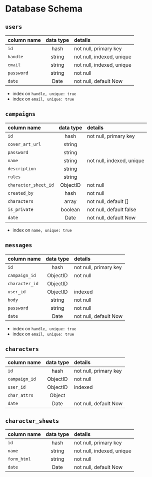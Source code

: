 # Database Schema

## `users`
| column name       | data type | details                   |
|:------------------|:---------:|:--------------------------|
| `id`              | hash      | not null, primary key     |
| `handle`          | string    | not null, indexed, unique |
| `email`           | string    | not null, indexed, unique |
| `password`        | string    | not null                  |
| `date`            | Date      | not null, default Now     |

+ index on `handle, unique: true`
+ index on `email, unique: true`

<!-- has many characters and campaigns -->
<!-- has many messages (shared with characters) -->

## `campaigns`
| column name          | data type | details                   |
|:---------------------|:---------:|:--------------------------|
| `id`                 | hash      | not null, primary key     |
| `cover_art_url`      | string    |                           |
| `password`           | string    |                           |
| `name`               | string    | not null, indexed, unique |
| `description`        | string    |                           |
| `rules`              | string    |                           |
| `character_sheet_id` | ObjectID  | not null                  |
| `created_by`         | hash      | not null                  |
| `characters`         | array     | not null, default []      |
| `is_private`         | boolean   | not null, default false   |
| `date`               | Date      | not null, default Now     |

+ index on `name, unique: true`
<!-- campaigns have many users (through a joins/denormalization?), messages, characters -->
<!-- created_by references users -->

## `messages`
| column name       | data type | details                   |
|:------------------|:---------:|:--------------------------|
| `id`              | hash      | not null, primary key     |
| `campaign_id`     | ObjectID  | not null                  |
| `character_id`    | ObjectID  |                           |
| `user_id`         | ObjectID  | indexed                   |
| `body`            | string    | not null                  |
| `password`        | string    | not null                  |
| `date`            | Date      | not null, default Now     |

<!-- belongs to a user, campaign, character  -->
+ index on `handle, unique: true`
+ index on `email, unique: true`

## `characters`
| column name       | data type | details                   |
|:------------------|:---------:|:--------------------------|
| `id`              | hash      | not null, primary key     |
| `campaign_id`     | ObjectID  | not null                  |
| `user_id`         | ObjectID  | indexed                   |
| `char_attrs`      | Object    |                           |
| `date`            | Date      | not null, default Now     |

<!-- belongs to users and campaigns -->
<!-- has many messages -->


## `character_sheets`
| column name       | data type | details                   |
|:------------------|:---------:|:--------------------------|
| `id`              | hash      | not null, primary key     |
| `name`            | string    | not null, indexed, unique |
| `form_html`       | string    | not null                  |
| `date`            | Date      | not null, default Now     |

<!-- belongs to users and campaigns -->
<!-- has many messages -->